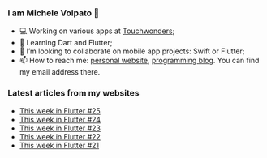### I am Michele Volpato 👋

- 💻 Working on various apps at [Touchwonders](https://touchwonders.com);
- 🌱 Learning Dart and Flutter;
- 📱 I’m looking to collaborate on mobile app projects: Swift or Flutter;
- 📫 How to reach me: [personal website](https://volpato.nl), [programming blog](https://ishouldgotosleep.com). You can find my email address there.

### Latest articles from my websites

<!-- BLOG-POST-LIST:START -->
- [This week in Flutter #25](https://ishouldgotosleep.com/this-week-in-flutter-25/)
- [This week in Flutter #24](https://ishouldgotosleep.com/this-week-in-flutter-24/)
- [This week in Flutter #23](https://ishouldgotosleep.com/this-week-in-flutter-23/)
- [This week in Flutter #22](https://ishouldgotosleep.com/this-week-in-flutter-22/)
- [This week in Flutter #21](https://ishouldgotosleep.com/this-week-in-flutter-21/)
<!-- BLOG-POST-LIST:END -->
